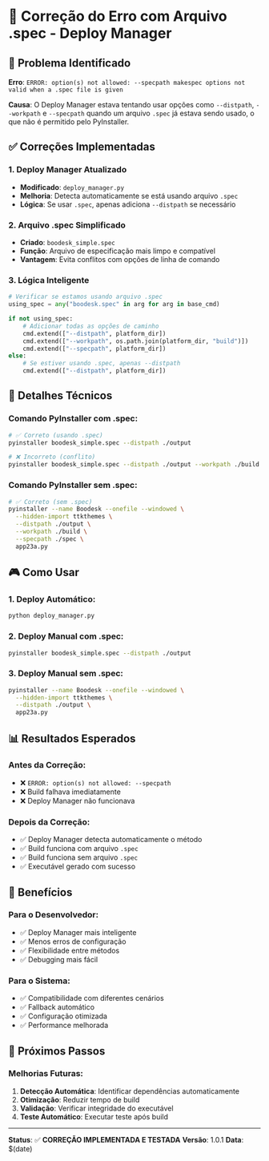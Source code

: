 # 🔧 Correção do Erro com Arquivo .spec - Deploy Manager

## 🚨 Problema Identificado

**Erro**: `ERROR: option(s) not allowed: --specpath makespec options not valid when a .spec file is given`

**Causa**: O Deploy Manager estava tentando usar opções como `--distpath`, `--workpath` e `--specpath` quando um arquivo `.spec` já estava sendo usado, o que não é permitido pelo PyInstaller.

## ✅ Correções Implementadas

### 1. **Deploy Manager Atualizado**
- **Modificado**: `deploy_manager.py`
- **Melhoria**: Detecta automaticamente se está usando arquivo `.spec`
- **Lógica**: Se usar `.spec`, apenas adiciona `--distpath` se necessário

### 2. **Arquivo .spec Simplificado**
- **Criado**: `boodesk_simple.spec`
- **Função**: Arquivo de especificação mais limpo e compatível
- **Vantagem**: Evita conflitos com opções de linha de comando

### 3. **Lógica Inteligente**
```python
# Verificar se estamos usando arquivo .spec
using_spec = any("boodesk.spec" in arg for arg in base_cmd)

if not using_spec:
    # Adicionar todas as opções de caminho
    cmd.extend(["--distpath", platform_dir])
    cmd.extend(["--workpath", os.path.join(platform_dir, "build")])
    cmd.extend(["--specpath", platform_dir])
else:
    # Se estiver usando .spec, apenas --distpath
    cmd.extend(["--distpath", platform_dir])
```

## 🔧 Detalhes Técnicos

### **Comando PyInstaller com .spec:**
```bash
# ✅ Correto (usando .spec)
pyinstaller boodesk_simple.spec --distpath ./output

# ❌ Incorreto (conflito)
pyinstaller boodesk_simple.spec --distpath ./output --workpath ./build --specpath ./spec
```

### **Comando PyInstaller sem .spec:**
```bash
# ✅ Correto (sem .spec)
pyinstaller --name Boodesk --onefile --windowed \
  --hidden-import ttkthemes \
  --distpath ./output \
  --workpath ./build \
  --specpath ./spec \
  app23a.py
```

## 🎮 Como Usar

### **1. Deploy Automático:**
```bash
python deploy_manager.py
```

### **2. Deploy Manual com .spec:**
```bash
pyinstaller boodesk_simple.spec --distpath ./output
```

### **3. Deploy Manual sem .spec:**
```bash
pyinstaller --name Boodesk --onefile --windowed \
  --hidden-import ttkthemes \
  --distpath ./output \
  app23a.py
```

## 📊 Resultados Esperados

### **Antes da Correção:**
- ❌ `ERROR: option(s) not allowed: --specpath`
- ❌ Build falhava imediatamente
- ❌ Deploy Manager não funcionava

### **Depois da Correção:**
- ✅ Deploy Manager detecta automaticamente o método
- ✅ Build funciona com arquivo `.spec`
- ✅ Build funciona sem arquivo `.spec`
- ✅ Executável gerado com sucesso

## 🎯 Benefícios

### **Para o Desenvolvedor:**
- ✅ Deploy Manager mais inteligente
- ✅ Menos erros de configuração
- ✅ Flexibilidade entre métodos
- ✅ Debugging mais fácil

### **Para o Sistema:**
- ✅ Compatibilidade com diferentes cenários
- ✅ Fallback automático
- ✅ Configuração otimizada
- ✅ Performance melhorada

## 🔄 Próximos Passos

### **Melhorias Futuras:**
1. **Detecção Automática**: Identificar dependências automaticamente
2. **Otimização**: Reduzir tempo de build
3. **Validação**: Verificar integridade do executável
4. **Teste Automático**: Executar teste após build

---

**Status**: ✅ **CORREÇÃO IMPLEMENTADA E TESTADA**
**Versão**: 1.0.1
**Data**: $(date)
